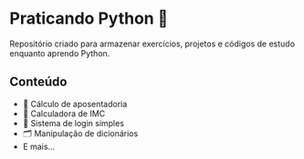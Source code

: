 
# Praticando Python 🐍

Repositório criado para armazenar exercícios, projetos e códigos de estudo enquanto aprendo Python.

## Conteúdo

- 📌 Cálculo de aposentadoria
- 🧮 Calculadora de IMC
- 🔐 Sistema de login simples
- 🗂️ Manipulação de dicionários
- E mais...
